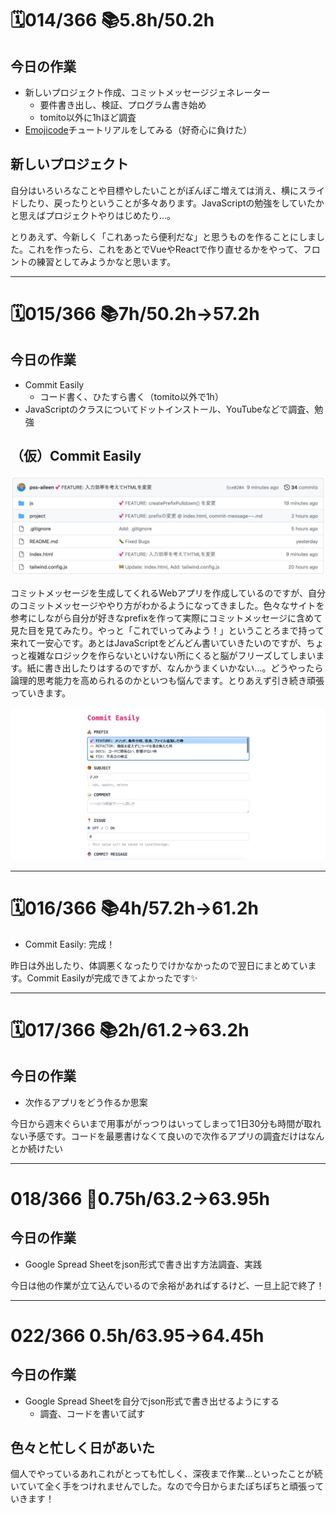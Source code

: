 # 🗓️014/366 📚5.8h/50.2h

## 今日の作業

- 新しいプロジェクト作成、コミットメッセージジェネレーター  
   - 要件書き出し、検証、プログラム書き始め  
   - tomito以外に1hほど調査
- [Emojicode](https://www.emojicode.org/)チュートリアルをしてみる（好奇心に負けた）

## 新しいプロジェクト

自分はいろいろなことや目標やしたいことがぽんぽこ増えては消え、横にスライドしたり、戻ったりということが多々あります。JavaScriptの勉強をしていたかと思えばプロジェクトやりはじめたり...。

とりあえず、今新しく「これあったら便利だな」と思うものを作ることにしました。これを作ったら、これをあとでVueやReactで作り直せるかをやって、フロントの練習としてみようかなと思います。

---

# 🗓️015/366 📚7h/50.2h→57.2h

## 今日の作業

- Commit Easily  
   - コード書く、ひたすら書く（tomito以外で1h）
- JavaScriptのクラスについてドットインストール、YouTubeなどで調査、勉強

## （仮）Commit Easily

![](images/iodc04d80xs0bhx6ihmo.jpeg)

コミットメッセージを生成してくれるWebアプリを作成しているのですが、自分のコミットメッセージややり方がわかるようになってきました。色々なサイトを参考にしながら自分が好きなprefixを作って実際にコミットメッセージに含めて見た目を見てみたり。やっと「これでいってみよう！」ということろまで持って来れて一安心です。あとはJavaScriptをどんどん書いていきたいのですが、ちょっと複雑なロジックを作らないといけない所にくると脳がフリーズしてしまいます。紙に書き出したりはするのですが、なんかうまくいかない...。どうやったら論理的思考能力を高められるのかといつも悩んでます。とりあえず引き続き頑張っていきます。

![](images/rxi069k8190z63fr8b79.jpeg)


---

# 🗓️016/366 📚4h/57.2h→61.2h

- Commit Easily: 完成！

昨日は外出したり、体調悪くなったりでけかなかったので翌日にまとめています。Commit Easilyが完成できてよかったです✨


---

# 🗓️017/366 📚2h/61.2→63.2h

## 今日の作業

- 次作るアプリをどう作るか思案

今日から週末ぐらいまで用事ががっつりはいってしまって1日30分も時間が取れない予感です。コードを最悪書けなくて良いので次作るアプリの調査だけはなんとか続けたい

---

# 018/366 💎0.75h/63.2→63.95h

## 今日の作業

- Google Spread Sheetをjson形式で書き出す方法調査、実践

今日は他の作業が立て込んでいるので余裕があればするけど、一旦上記で終了！

---

# 022/366 0.5h/63.95→64.45h

## 今日の作業

- Google Spread Sheetを自分でjson形式で書き出せるようにする  
   - 調査、コードを書いて試す

## 色々と忙しく日があいた

個人でやっているあれこれがとっても忙しく、深夜まで作業...といったことが続いていて全く手をつけれませんでした。なので今日からまたぽちぽちと頑張っていきます！


